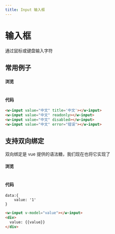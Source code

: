 ```yaml
---
title: Input 输入框
---
```


# 输入框

通过鼠标或键盘输入字符

## 常用例子

#### 浏览

#

<ClientOnly>
<input-demos></input-demos>
</ClientOnly>

#### 代码

```html
<w-input value="中文" title='中文'></w-input>
<w-input value="中文" readonly></w-input>
<w-input value="中文" disabled></w-input>
<w-input value="中文" error="错误"></w-input>
```

## 支持双向绑定

双向绑定是 vue 提供的语法糖，我们现在也将它实现了

#### 浏览

#

<ClientOnly>
<input-model-demos></input-model-demos>
</ClientOnly>

#### 代码

```
data:{
    value: '1'
}
```

```html
<w-input v-model="value"></w-input>
<div>
  value: {{value}}
</div>
```
